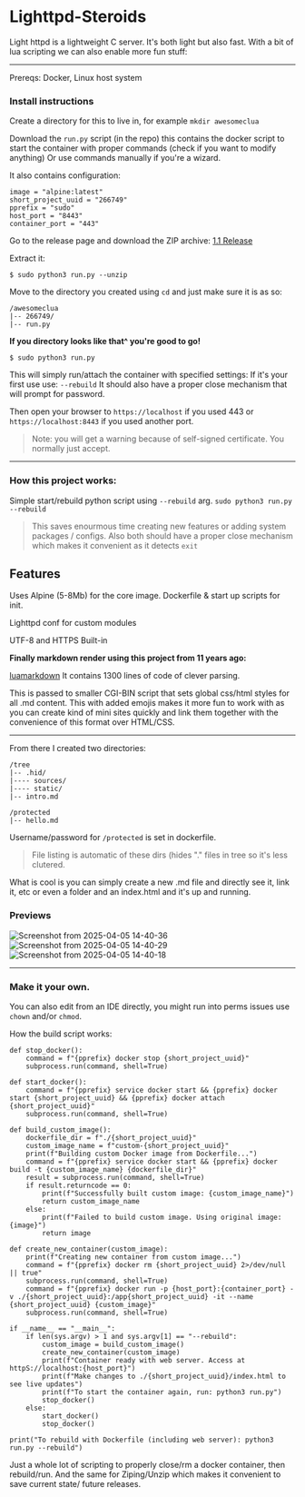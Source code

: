 # Lighttpd-Steroids
Light httpd is a lightweight C server. It's both light but also fast. With a bit of lua scripting we can also enable more fun stuff: 

---

Prereqs: Docker, Linux host system

### Install instructions

Create a directory for this to live in, for example `mkdir awesomeclua`

Download the `run.py` script (in the repo) this contains the docker script to start the container with proper commands (check if you want to modify anything)
Or use commands manually if you're a wizard. 

It also contains configuration:

```
image = "alpine:latest" 
short_project_uuid = "266749"
pprefix = "sudo"
host_port = "8443"
container_port = "443"
``` 

Go to the release page and download the ZIP archive: [1.1 Release](https://github.com/h8d13/Lighttpd-Steroids/releases/tag/1.1)

Extract it: 

`$ sudo python3 run.py --unzip`

Move to the directory you created using `cd` and just make sure it is as so:
```
/awesomeclua
|-- 266749/
|-- run.py
```

**If you directory looks like that^ you're good to go!**

`$ sudo python3 run.py`

This will simply run/attach the container with specified settings: If it's your first use use: `--rebuild` 
It should also have a proper close mechanism that will prompt for password. 

Then open your browser to `https://localhost` if you used 443 or `https://localhost:8443` if you used another port.
> Note: you will get a warning because of self-signed certificate. 
> You normally just accept.

----

### How this project works:

Simple start/rebuild python script using `--rebuild` arg. 
`sudo python3 run.py --rebuild`

> This saves enourmous time creating new features or adding system packages / configs.
> Also both should have a proper close mechanism which makes it convenient as it detects `exit`  

## Features 

Uses Alpine (5-8Mb) for the core image. 
Dockerfile & start up scripts for init.

Lighttpd conf for custom modules

UTF-8 and HTTPS Built-in 

**Finally markdown render using this project from 11 years ago:**

[luamarkdown](https://github.com/speedata/luamarkdown/tree/master) It contains 1300 lines of code of clever parsing. 

This is passed to smaller CGI-BIN script that sets global css/html styles for all .md content. 
This with added emojis makes it more fun to work with as you can create kind of mini sites quickly and link them together with the convenience of this format over HTML/CSS. 

----

From there I created two directories:
```
/tree
|-- .hid/
|---- sources/
|---- static/
|-- intro.md

/protected
|-- hello.md
```
Username/password for `/protected` is set in dockerfile. 
> File listing is automatic of these dirs (hides "." files in tree so it's less clutered.

What is cool is you can simply create a new .md file and directly see it, link it, etc or even a folder and an index.html and it's up and running.

### Previews

![Screenshot from 2025-04-05 14-40-36](https://github.com/user-attachments/assets/24b8b39d-e65a-43a9-b3d8-6adf36af3dee)
![Screenshot from 2025-04-05 14-40-29](https://github.com/user-attachments/assets/8ab45c79-d68a-43ee-90e0-d7215062cda8)
![Screenshot from 2025-04-05 14-40-18](https://github.com/user-attachments/assets/65330b7e-f4d2-47de-86ad-124207b9dcf5)


----

### Make it your own. 

You can also edit from an IDE directly, you might run into perms issues use `chown` and/or `chmod`.

How the build script works:
```
def stop_docker():
    command = f"{pprefix} docker stop {short_project_uuid}"
    subprocess.run(command, shell=True)

def start_docker():
    command = f"{pprefix} service docker start && {pprefix} docker start {short_project_uuid} && {pprefix} docker attach {short_project_uuid}"
    subprocess.run(command, shell=True)

def build_custom_image():
    dockerfile_dir = f"./{short_project_uuid}"
    custom_image_name = f"custom-{short_project_uuid}"
    print(f"Building custom Docker image from Dockerfile...")
    command = f"{pprefix} service docker start && {pprefix} docker build -t {custom_image_name} {dockerfile_dir}"
    result = subprocess.run(command, shell=True)
    if result.returncode == 0:
        print(f"Successfully built custom image: {custom_image_name}")
        return custom_image_name
    else:
        print(f"Failed to build custom image. Using original image: {image}")
        return image

def create_new_container(custom_image):
    print(f"Creating new container from custom image...")
    command = f"{pprefix} docker rm {short_project_uuid} 2>/dev/null || true"
    subprocess.run(command, shell=True)
    command = f"{pprefix} docker run -p {host_port}:{container_port} -v ./{short_project_uuid}:/app{short_project_uuid} -it --name {short_project_uuid} {custom_image}"
    subprocess.run(command, shell=True)

if __name__ == "__main__":
    if len(sys.argv) > 1 and sys.argv[1] == "--rebuild":
        custom_image = build_custom_image()
        create_new_container(custom_image)
        print(f"Container ready with web server. Access at httpS://localhost:{host_port}")
        print(f"Make changes to ./{short_project_uuid}/index.html to see live updates")
        print(f"To start the container again, run: python3 run.py")
        stop_docker()
    else:
        start_docker()
        stop_docker()

print("To rebuild with Dockerfile (including web server): python3 run.py --rebuild")

```

Just a whole lot of scripting to properly close/rm a docker container, then rebuild/run. 
And the same for Ziping/Unzip which makes it convenient to save current state/ future releases. 
